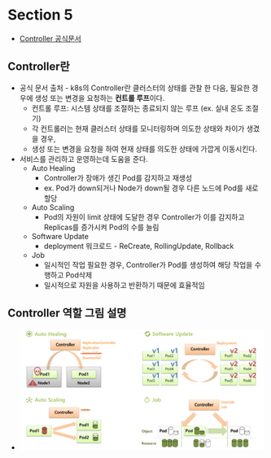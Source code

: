 # Section 5
* [Controller 공식문서](https://kubernetes.io/ko/docs/concepts/architecture/controller/)

## Controller란
* 공식 문서 출처 - k8s의 Controller란 클러스터의 상태를 관찰 한 다음, 필요한 경우에 생성 또는 변경을 요청하는 **컨트롤 루프**이다.
  * 컨트롤 루프: 시스템 상태를 조절하는 종료되지 않는 루프 (ex. 실내 온도 조절기)
  * 각 컨트롤러는 현재 클러스터 상태를 모니터링하며 의도한 상태와 차이가 생겼을 경우,
  * 생성 또는 변경을 요청을 하여 현재 상태를 의도한 상태에 가깝게 이동시킨다.
* 서비스를 관리하고 운영하는데 도움을 준다.
  * Auto Healing
    * Controller가 장애가 생긴 Pod를 감지하고 재생성
    * ex. Pod가 down되거나 Node가 down될 경우 다른 노드에 Pod를 새로 할당
  * Auto Scaling
    * Pod의 자원이 limit 상태에 도달한 경우 Controller가 이를 감지하고 Replicas를 증가시켜 Pod의 수를 늘림
  * Software Update
    * deployment 워크로드 - ReCreate, RollingUpdate, Rollback
  * Job
    * 일시적인 작업 필요한 경우, Controller가 Pod를 생성하여 해당 작업을 수행하고 Pod삭제
    * 일시적으로 자원을 사용하고 반환하기 때문에 효율적임

## Controller 역할 그림 설명
* ![](2024-11-05-21-26-48.png)

